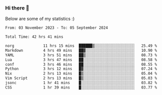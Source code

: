 ### Hi there 👋
Below are some of my statistics :)

<!--START_SECTION:waka-->

```txt
From: 03 November 2023 - To: 05 September 2024

Total Time: 42 hrs 41 mins

norg             11 hrs 15 mins  ██████▒░░░░░░░░░░░░░░░░░░   25.49 %
Markdown         4 hrs 49 mins   ██▓░░░░░░░░░░░░░░░░░░░░░░   10.90 %
YAML             3 hrs 51 mins   ██▒░░░░░░░░░░░░░░░░░░░░░░   08.73 %
Lua              3 hrs 47 mins   ██░░░░░░░░░░░░░░░░░░░░░░░   08.58 %
conf             3 hrs 46 mins   ██░░░░░░░░░░░░░░░░░░░░░░░   08.55 %
Python           3 hrs 12 mins   █▓░░░░░░░░░░░░░░░░░░░░░░░   07.24 %
Nix              2 hrs 13 mins   █▒░░░░░░░░░░░░░░░░░░░░░░░   05.04 %
Vim Script       2 hrs 13 mins   █▒░░░░░░░░░░░░░░░░░░░░░░░   05.03 %
jsonc            1 hr 41 mins    █░░░░░░░░░░░░░░░░░░░░░░░░   03.82 %
CSS              1 hr 39 mins    █░░░░░░░░░░░░░░░░░░░░░░░░   03.77 %
```

<!--END_SECTION:waka-->

<!--
**KlapenHz/KlapenHz** is a ✨ _special_ ✨ repository because its `README.md` (this file) appears on your GitHub profile.

Here are some ideas to get you started:

- 🔭 I’m currently working on ...
- 🌱 I’m currently learning ...
- 👯 I’m looking to collaborate on ...
- 🤔 I’m looking for help with ...
- 💬 Ask me about ...
- 📫 How to reach me: ...
- 😄 Pronouns: ...
- ⚡ Fun fact: ...
-->
